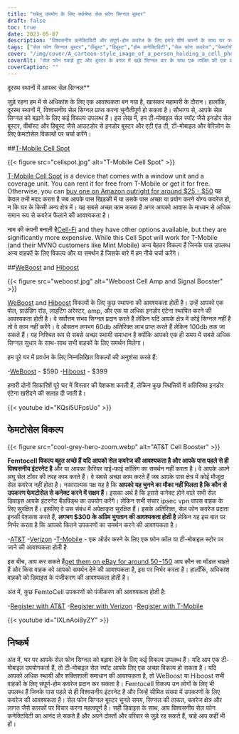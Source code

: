 ```yaml
---
title: "घरेलू उपयोग के लिए सर्वश्रेष्ठ सेल फ़ोन सिग्नल बूस्टर"
draft: false
toc: true
date: 2023-05-07
description: "विश्वसनीय कनेक्टिविटी और संपूर्ण-होम कवरेज के लिए हमारे शीर्ष चयनों के साथ घर पर अपने सेल फ़ोन सिग्नल को बढ़ावा दें।"
tags: ["सेल फोन सिग्नल बूस्टर","वीबूस्ट","हिबूस्ट","होम कनेक्टिविटी","सेल फोन कवरेज","फेमटोसेल","सेलुलर सिग्नल एम्पलीफायरों","वायरलेस सिग्नल बूस्टर","सिग्नल बूस्टिंग डिवाइस","मोबाइल कनेक्टिविटी","सेल फोन रिसेप्शन","होम इंटरनेट","वायरलेस बूस्टर","इलेक्ट्रॉनिक्स","घर में सुधार","दूरसंचार","तकनीकी","स्मार्ट होम्स","वाईफ़ाई कॉलिंग","मोबाइल नेटवर्क"]
cover: "/img/cover/A_cartoon-style_image_of_a_person_holding_a_cell_phone.png"
coverAlt: "सेल फोन पकड़े हुए और बूस्टर के बगल में खड़े सिग्नल बार के साथ एक व्यक्ति की एक कार्टून-शैली की छवि।"
coverCaption: ""
---
```

 दूरस्थ स्थानों में आपका सेल सिग्नल**

जुड़े रहना हम में से अधिकांश के लिए एक आवश्यकता बन गया है, खासकर महामारी के दौरान। हालांकि, दूरस्थ स्थानों में, विश्वसनीय सेल सिग्नल प्राप्त करना चुनौतीपूर्ण हो सकता है। सौभाग्य से, आपके सेल सिग्नल को बढ़ाने के लिए कई विकल्प उपलब्ध हैं। इस लेख में, हम टी-मोबाइल सेल स्पॉट जैसे इनडोर सेल बूस्टर, वीबॉस्ट और हिबूस्ट जैसे आउटडोर से इनडोर बूस्टर और एटी एंड टी, टी-मोबाइल और वेरिज़ोन के लिए फेमटोसेल विकल्पों पर चर्चा करेंगे।

##[T-Mobile Cell Spot](https://amzn.to/41cXppc)

{{< figure src="cellspot.jpg" alt="T-Mobile Cell Spot" >}}

[T-Mobile Cell Spot](https://amzn.to/41cXppc) is a device that comes with a window unit and a coverage unit. You can rent it for free from T-Mobile or get it for free. Otherwise, you can [buy one on Amazon outright for around $25 - $50](https://amzn.to/41cXppc) यह केवल तभी मदद करता है जब आपके पास खिड़की में या उसके पास अच्छा या प्रयोग करने योग्य कवरेज हो, न कि घर के किसी अन्य क्षेत्र में। यह सबसे अच्छा काम करता है अगर आपको आवास के माध्यम से अधिक समान रूप से कवरेज फैलाने की आवश्यकता है।

नाम की कंपनी बनाती है[Cell-Fi](https://nextivityinc.com/products/) and they have other options available, but they are significantly more expensive. While this Cell Spot will work for T-Mobile (and their MVNO customers like Mint Mobile) अन्य बेहतर विकल्प हैं जिनके पास उपलब्ध अन्य वाहकों के लिए विकल्प और या समर्थन है जिसके बारे में हम नीचे चर्चा करेंगे।

##[WeBoost](https://amzn.to/42chuNG) and [Hiboost](https://amzn.to/3NPsSL6)

{{< figure src="weboost.jpg" alt="Weboost Cell Amp and Signal Booster" >}}

[WeBoost](https://amzn.to/42chuNG) and [Hiboost](https://amzn.to/3NPsSL6) विकल्पों के लिए कुछ स्थापना की आवश्यकता होती है। उन्हें आपको एक पोल, ग्राउंडिंग रॉड, लाइटिंग अरेस्टर, amp, और एक या अधिक इनडोर एंटेना स्थापित करने की आवश्यकता होती है। वे सर्वोत्तम संभव सिग्नल प्रदान करते हैं लेकिन यदि आपके क्षेत्र में कोई सिग्नल नहीं है तो वे काम नहीं करेंगे। वे औसतन लगभग 60db अतिरिक्त लाभ प्राप्त करते हैं लेकिन 100db तक जा सकते हैं। यह निश्चित रूप से सबसे अच्छा स्थायी समाधान है क्योंकि आपको एक ही समय में सबसे अधिक सिग्नल सुधार के साथ-साथ सभी वाहकों के लिए समर्थन मिलेगा।

हम पूरे घर में प्रवर्धन के लिए निम्नलिखित विकल्पों की अनुशंसा करते हैं:

-[WeBoost](https://amzn.to/42chuNG) - $590
-[Hiboost](https://amzn.to/3NPsSL6) - $399

हमारी दोनों सिफारिशें पूरे घर में विस्तार की पेशकश करती हैं, लेकिन कुछ स्थितियों में अतिरिक्त इनडोर एंटेना खरीदने की सलाह दी जाती है।

{{< youtube id="KQsi5UFpsUo" >}}

## फेमटोसेल विकल्प

{{< figure src="cool-grey-hero-zoom.webp" alt="AT&T Cell Booster" >}}

**Femtocell विकल्प बहुत अच्छे हैं यदि आपको सेल कवरेज की आवश्यकता है और आपके पास पहले से ही विश्वसनीय इंटरनेट है** और या आपका कैरियर वाई-फाई कॉलिंग का समर्थन नहीं करता है।
वे आपके अपने लघु सेल टॉवर की तरह काम करते हैं।
वे सबसे अच्छा काम करते हैं जब आपके पास क्षेत्र में कोई मौजूदा सेल कवरेज नहीं होता है।
नकारात्मक पक्ष यह है कि **आपको यह चुनने का मौका नहीं मिलता है कि कौन से उपकरण फेमटोसेल से कनेक्ट करने में सक्षम हैं**। इसका अर्थ है कि इससे कनेक्ट होने वाले सभी सेल डिवाइस आपके इंटरनेट बैंडविड्थ का उपयोग करेंगे। लेकिन सभी संचार ipsec vpn वापस वाहक के लिए सुरक्षित हैं। इसलिए वे उस संबंध में अपेक्षाकृत सुरक्षित हैं।
इसके अतिरिक्त, सेल फोन कवरेज प्रदाता इनकी पेशकश करते हैं, **लगभग $300 के अग्रिम भुगतान की आवश्यकता होती है** लेकिन यह इस बात पर निर्भर करता है कि आपको कितने उपकरणों का समर्थन करने की आवश्यकता है।
 
-[AT&T](https://www.att.com/buy/accessories/Specialty-Items/att-cell-booster.html)
-[Verizon](https://www.verizon.com/products/verizon-lte-network-extender/)
-[T-Mobile](https://www.t-mobile.com/support/coverage/4g-lte-cellspot) - एक ऑर्डर करने के लिए एक फोन कॉल या टी-मोबाइल स्टोर पर जाने की आवश्यकता होती है

इस बीच, आप कर सकते हैं[get them on eBay for around $50-$150](https://www.ebay.com/sch/i.html?_nkw=femtocell) आप कौन सा मॉडल चाहते हैं और किस वाहक को आपको समर्थन देने की आवश्यकता है, इस पर निर्भर करता है। हालाँकि, अधिकांश वाहकों को डिवाइस के पंजीकरण की आवश्यकता होती है।

अंत में, कुछ FemtoCell उपकरणों को पंजीकरण की आवश्यकता होती है:

-[Register with AT&T](https://www.att.com/device-support/article/wireless/KM1458172/ATT/ATTSS2FII)
-[Register with Verizon](https://www.verizonwireless.com/content/wcms/overlays/register-signal-booster.html)
-[Register with T-Mobile](https://www.t-mobile.com/support/coverage/4g-lte-cellspot)

{{< youtube id="IXLnAoi8yZY" >}}

## निष्कर्ष

अंत में, घर पर आपके सेल फोन सिग्नल को बढ़ावा देने के लिए कई विकल्प उपलब्ध हैं। यदि आप एक टी-मोबाइल उपयोगकर्ता हैं, तो टी-मोबाइल सेल स्पॉट आपके लिए एक अच्छा विकल्प हो सकता है। यदि आपको अधिक स्थायी और शक्तिशाली समाधान की आवश्यकता है, तो WeBoost या Hiboost सभी वाहकों के लिए संपूर्ण-होम कवरेज प्रदान कर सकता है। Femtocell विकल्प उन लोगों के लिए भी उपलब्ध हैं जिनके पास पहले से ही विश्वसनीय इंटरनेट है और जिन्हें सीमित संख्या में उपकरणों के लिए कवरेज की आवश्यकता है। सेल फोन सिग्नल बूस्टर चुनते समय, सिग्नल की ताकत, कवरेज क्षेत्र और लागत जैसे कारकों पर विचार करना महत्वपूर्ण है। सही डिवाइस के साथ, आप विश्वसनीय सेल फोन कनेक्टिविटी का आनंद ले सकते हैं और अपने दोस्तों और परिवार से जुड़े रह सकते हैं, चाहे आप कहीं भी हों।
